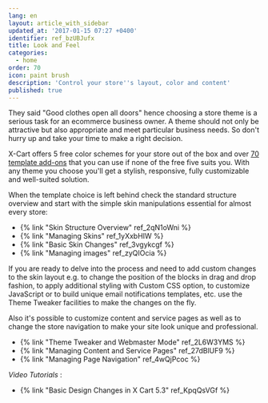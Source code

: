 ```yaml
---
lang: en
layout: article_with_sidebar
updated_at: '2017-01-15 07:27 +0400'
identifier: ref_bzUBJufx
title: Look and Feel
categories:
  - home
order: 70
icon: paint brush
description: 'Control your store''s layout, color and content'
published: true
---
```

They said "Good clothes open all doors" hence choosing a store theme is a serious task for an ecommerce business owner. A theme should not only be attractive but also appropriate and meet particular business needs. So don't hurry up and take your time to make a right decision.

X-Cart offers 5 free color schemes for your store out of the box and over [70 template add-ons](https://market.x-cart.com/ecommerce-templates/ "Look and feel") that you can use if none of the free five suits you. With any theme you choose you'll get a stylish, responsive, fully customizable and well-suited solution. 

When the template choice is left behind check the standard structure overview and start with the simple skin manipulations essential for almost every store: 

*   {% link "Skin Structure Overview" ref_2qN1oWni %}
*   {% link "Managing Skins" ref_1yXxbHIW %}
*   {% link "Basic Skin Changes" ref_3vgykcgf %}
*   {% link "Managing images" ref_zyQIOcia %}


If you are ready to delve into the process and need to add custom changes to the skin layout e.g. to change the position of the blocks in drag and drop fashion, to apply additional styling with Custom CSS option, to customize JavaScript or to build unique email notifications templates, etc. use the Theme Tweaker facilities to make the changes on the fly.

Also it's possible to customize content and service pages as well as to change the store navigation to make your site look unique and professional.

*   {% link "Theme Tweaker and Webmaster Mode" ref_2L6W3YMS %}
*   {% link "Managing Content and Service Pages" ref_27dBlUF9 %}
*   {% link "Managing Page Navigation" ref_4wQjPcoc %}



_Video Tutorials_ :
*   {% link "Basic Design Changes in X Cart 5.3" ref_KpqQsVGf %}
